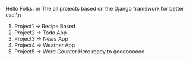 Hello Folks. \n
The all projects based on the Django framework for better use.\n
1. Project1 -> Recipe Based 
2. Project2 -> Todo App
3. Project3 -> News App
4. Project4 -> Weather App
5. Project5 -> Word Counter
Here ready to gooooooooo

